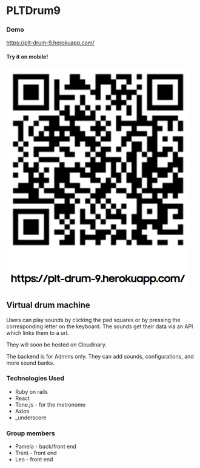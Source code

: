 # PLTDrum9
### Demo
<https://plt-drum-9.herokuapp.com/>

#### Try it on mobile!

![alt text](public/image.png)

## Virtual drum machine
Users can play sounds by clicking the pad squares or by pressing the corresponding letter on the keyboard.
The sounds get their data via an API which links them to a url.

They will soon be hosted on Cloudinary.

The backend is for Admins only. They can add sounds, configurations, and more sound banks.

### Technologies Used
* Ruby on rails
* React
* Tone.js - for the metronome
* Axios
* _underscore

### Group members
* Pamela - back/front end
* Trent - front end
* Leo - front end

